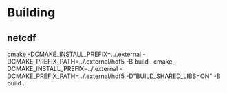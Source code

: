 # Building

## netcdf
cmake -DCMAKE_INSTALL_PREFIX=../.external -DCMAKE_PREFIX_PATH=../.external/hdf5 -B build .
cmake -DCMAKE_INSTALL_PREFIX=../.external -DCMAKE_PREFIX_PATH=../.external/hdf5 -D"BUILD_SHARED_LIBS=ON" -B build .